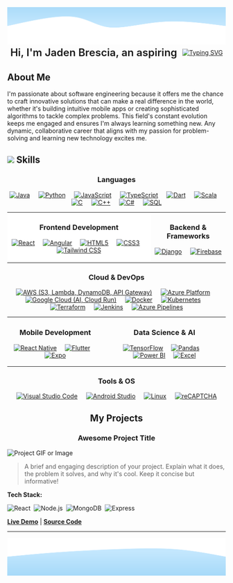 <!-- 
====================================================================================================================================
👋 Hi, thanks for checking out my README. This is a template I designed based on your request.
- You can find all the icons for the skills section at: https://marwin1991.github.io/profile-technology-icons/
- To generate your own typewriter animation, check out: https://readme-typing-svg.demolab.com/
====================================================================================================================================
-->

<!-- Wave Layout - Top -->
<img src="https://raw.githubusercontent.com/JadenBresciaVillanova/JadenBresciaVillanova/main/wave-header.svg"/>

<!-- Typewriter Animation -->
<div align="center">
  <span style="font-size: 24px; font-weight: 600; display: inline-block; vertical-align: middle;">Hi, I'm Jaden Brescia, an aspiring</span>
  &nbsp;
  <a href="https://git.io/typing-svg">
    <img src="https://readme-typing-svg.demolab.com?font=Segoe+UI&weight=600&size=24&pause=500&color=24292f&center=true&vCenter=true&width=450&lines=Software+Engineer;Full+Stack+Developer;Mobile+App+Developer;Data+Scientist" alt="Typing SVG" style="vertical-align: middle;" />
  </a>
</div>

<div align="left">
  <h2> About Me </h2>

  <p>
    I'm passionate about software engineering because it offers me the chance to craft innovative solutions that can make a real difference in the world, whether it's building intuitive mobile apps or creating sophisticated algorithms to tackle complex problems. This field's constant evolution keeps me engaged and ensures I'm always learning something new. Any dynamic, collaborative career that aligns with my passion for problem-solving and learning new technology excites me.
  </p>
</div>

<div align="left">
  
##   <img src="https://camo.githubusercontent.com/ec5c8741e4ed88b1a5824e32558e15983dbaf6b46ca017418a32e39b4036ba3b/68747470733a2f2f6d65646961322e67697068792e636f6d2f6d656469612f51737347456d706b79454f684243623765312f67697068792e6769663f6369643d656366303565343761306e336769316266716e74716d6f62386739616964316f796a327772336473336d67373030626c267269643d67697068792e676966" width="20px" /> Skills

</div>

<!-- Languages Section -->
<div align="center">
  <h3>Languages</h3>
  <p>
    <a href="https://www.java.com"><img src="https://raw.githubusercontent.com/marwin1991/profile-technology-icons/main/icons/java.png" alt="Java" title="Java" height="40"/></a>&nbsp;&nbsp;&nbsp;&nbsp;
    <a href="https://www.python.org"><img src="https://raw.githubusercontent.com/marwin1991/profile-technology-icons/main/icons/python.png" alt="Python" title="Python" height="40"/></a>&nbsp;&nbsp;&nbsp;&nbsp;
    <a href="https://developer.mozilla.org/en-US/docs/Web/JavaScript"><img src="https://raw.githubusercontent.com/marwin1991/profile-technology-icons/main/icons/javascript.png" alt="JavaScript" title="JavaScript" height="40"/></a>&nbsp;&nbsp;&nbsp;&nbsp;
    <a href="https://www.typescriptlang.org/"><img src="https://raw.githubusercontent.com/marwin1991/profile-technology-icons/main/icons/typescript.png" alt="TypeScript" title="TypeScript" height="40"/></a>&nbsp;&nbsp;&nbsp;&nbsp;
    <a href="https://dart.dev"><img src="https://raw.githubusercontent.com/marwin1991/profile-technology-icons/main/icons/dart.png" alt="Dart" title="Dart" height="40"/></a>&nbsp;&nbsp;&nbsp;&nbsp;
    <a href="https://www.scala-lang.org/"><img src="https://raw.githubusercontent.com/marwin1991/profile-technology-icons/main/icons/scala.png" alt="Scala" title="Scala" height="40"/></a>&nbsp;&nbsp;&nbsp;&nbsp;
    <a href="https://en.wikipedia.org/wiki/C_(programming_language)"><img src="https://raw.githubusercontent.com/marwin1991/profile-technology-icons/main/icons/c.png" alt="C" title="C" height="40"/></a>&nbsp;&nbsp;&nbsp;&nbsp;
    <a href="https://en.wikipedia.org/wiki/C%2B%2B"><img src="https://raw.githubusercontent.com/marwin1991/profile-technology-icons/main/icons/c++.png" alt="C++" title="C++" height="40"/></a>&nbsp;&nbsp;&nbsp;&nbsp;
    <a href="https://docs.microsoft.com/en-us/dotnet/csharp/"><img src="https://raw.githubusercontent.com/marwin1991/profile-technology-icons/main/icons/c%23.png" alt="C#" title="C#" height="40"/></a>&nbsp;&nbsp;&nbsp;&nbsp;
    <a href="https://www.mysql.com/"><img src="https://raw.githubusercontent.com/marwin1991/profile-technology-icons/main/icons/mysql.png" alt="SQL" title="SQL" height="40"/></a>
  </p>
</div>

<!-- This table creates the side-by-side layout for Frontend and Backend -->
<table align="center" style="width:100; border:none;">
  <tr>
     <td align="center" valign="top" style="background-color: white;">
      <h3>Frontend Development</h3>
      <p>
        <a href="https://reactjs.org/"><img src="https://raw.githubusercontent.com/marwin1991/profile-technology-icons/main/icons/react.png" alt="React" title="React" height="40"/></a>&nbsp;&nbsp;&nbsp;&nbsp;
        <a href="https://angular.io/"><img src="https://raw.githubusercontent.com/marwin1991/profile-technology-icons/main/icons/angular.png" alt="Angular" title="Angular" height="40"/></a>&nbsp;&nbsp;&nbsp;&nbsp;
        <a href="https://developer.mozilla.org/en-US/docs/Web/HTML"><img src="https://raw.githubusercontent.com/marwin1991/profile-technology-icons/main/icons/html.png" alt="HTML5" title="HTML5" height="40"/></a>&nbsp;&nbsp;&nbsp;&nbsp;
        <a href="https://developer.mozilla.org/en-US/docs/Web/CSS"><img src="https://raw.githubusercontent.com/marwin1991/profile-technology-icons/main/icons/css.png" alt="CSS3" title="CSS3" height="40"/></a>&nbsp;&nbsp;&nbsp;&nbsp;
        <a href="https://tailwindcss.com/"><img src="https://raw.githubusercontent.com/marwin1991/profile-technology-icons/main/icons/tailwind_css.png" alt="Tailwind CSS" title="Tailwind CSS" height="40"/></a>
      </p>
    </td>
    <td align="center" valign="top">
      <h3>Backend & Frameworks</h3>
      <p>
        <a href="https://www.djangoproject.com/"><img src="https://raw.githubusercontent.com/marwin1991/profile-technology-icons/main/icons/django.png" alt="Django" title="Django" height="40"/></a>&nbsp;&nbsp;&nbsp;&nbsp;
        <a href="https://firebase.google.com/"><img src="https://raw.githubusercontent.com/marwin1991/profile-technology-icons/main/icons/firebase.png" alt="Firebase" title="Firebase" height="40"/></a>
      </p>
    </td>
  </tr>
</table>

<!-- Cloud & DevOps Section -->
<div align="center">
  <h3>Cloud & DevOps</h3>
  <p>
    <a href="https://aws.amazon.com/"><img src="https://raw.githubusercontent.com/marwin1991/profile-technology-icons/main/icons/aws.png" alt="AWS (S3, Lambda, DynamoDB, API Gateway)" title="AWS (S3, Lambda, DynamoDB, API Gateway)" height="40"/></a>&nbsp;&nbsp;&nbsp;&nbsp;
    <a href="https://azure.microsoft.com/"><img src="https://raw.githubusercontent.com/marwin1991/profile-technology-icons/main/icons/microsoft_azure.png" alt="Azure Platform" title="Azure Platform" height="40"/></a>&nbsp;&nbsp;&nbsp;&nbsp;
    <a href="https://cloud.google.com/"><img src="https://raw.githubusercontent.com/marwin1991/profile-technology-icons/main/icons/gcp.png" alt="Google Cloud (AI, Cloud Run)" title="Google Cloud (AI, Cloud Run)" height="40"/></a>&nbsp;&nbsp;&nbsp;&nbsp;
    <a href="https://www.docker.com/"><img src="https://raw.githubusercontent.com/marwin1991/profile-technology-icons/main/icons/docker.png" alt="Docker" title="Docker" height="40"/></a>&nbsp;&nbsp;&nbsp;&nbsp;
    <a href="https://kubernetes.io/"><img src="https://raw.githubusercontent.com/marwin1991/profile-technology-icons/main/icons/kubernetes.png" alt="Kubernetes" title="Kubernetes" height="40"/></a>&nbsp;&nbsp;&nbsp;&nbsp;
    <a href="https://www.terraform.io/"><img src="https://raw.githubusercontent.com/marwin1991/profile-technology-icons/main/icons/terraform.png" alt="Terraform" title="Terraform" height="40"/></a>&nbsp;&nbsp;&nbsp;&nbsp;
    <a href="https://www.jenkins.io/"><img src="https://raw.githubusercontent.com/marwin1991/profile-technology-icons/main/icons/jenkins.png" alt="Jenkins" title="Jenkins" height="40"/></a>&nbsp;&nbsp;&nbsp;&nbsp;
    <a href="https://azure.microsoft.com/en-us/products/devops/pipelines"><img src="https://img.shields.io/badge/Azure_Pipelines-2C2D30?style=for-the-badge&logo=azuredevops&logoColor=0078D4" alt="Azure Pipelines" title="Azure Pipelines" height="40"/></a>
  </p>
</div>

<!-- This table creates the side-by-side layout for Mobile and Data Science -->
<table align="center" style="width:100%; border:none;">
  <tr>
    <td align="center" valign="top">
      <h3>Mobile Development</h3>
      <p>
        <a href="https://reactnative.dev/"><img src="https://raw.githubusercontent.com/marwin1991/profile-technology-icons/main/icons/react.png" alt="React Native" title="React Native" height="40"/></a>&nbsp;&nbsp;&nbsp;&nbsp;
        <a href="https://flutter.dev/"><img src="https://raw.githubusercontent.com/marwin1991/profile-technology-icons/main/icons/flutter.png" alt="Flutter" title="Flutter" height="40"/></a>&nbsp;&nbsp;&nbsp;&nbsp;
        <a href="https://expo.dev/"><img src="https://raw.githubusercontent.com/marwin1991/profile-technology-icons/main/icons/expo.png" alt="Expo" title="Expo" height="40"/></a>
      </p>
    </td>
    <td align="center" valign="top">
      <h3>Data Science & AI</h3>
      <p>
        <a href="https://www.tensorflow.org"><img src="https://raw.githubusercontent.com/marwin1991/profile-technology-icons/main/icons/tensorflow.png" alt="TensorFlow" title="TensorFlow" height="40"/></a>&nbsp;&nbsp;&nbsp;&nbsp;
        <a href="https://pandas.pydata.org/"><img src="https://raw.githubusercontent.com/marwin1991/profile-technology-icons/main/icons/pandas.png" alt="Pandas" title="Pandas" height="40"/></a>&nbsp;&nbsp;&nbsp;&nbsp;
        <a href="https://powerbi.microsoft.com/"><img src="https://img.shields.io/badge/Power_BI-F2C811?style=for-the-badge&logo=powerbi&logoColor=black" alt="Power BI" title="Power BI" height="40"/></a>&nbsp;&nbsp;&nbsp;&nbsp;
        <a href="https://www.microsoft.com/en-us/microsoft-365/excel"><img src="https://img.shields.io/badge/Excel-217346?style=for-the-badge&logo=microsoftexcel&logoColor=white" alt="Excel" title="Excel" height="40"/></a>
      </p>
    </td>
  </tr>
</table>

<!-- Tools & OS Section -->
<div align="center">
  <h3>Tools & OS</h3>
  <p>
    <a href="https://code.visualstudio.com/"><img src="https://raw.githubusercontent.com/marwin1991/profile-technology-icons/main/icons/visual_studio_code.png" alt="Visual Studio Code" title="Visual Studio Code" height="40"/></a>&nbsp;&nbsp;&nbsp;&nbsp;
    <a href="https://developer.android.com/studio"><img src="https://raw.githubusercontent.com/marwin1991/profile-technology-icons/main/icons/android_studio.png" alt="Android Studio" title="Android Studio" height="40"/></a>&nbsp;&nbsp;&nbsp;&nbsp;
    <a href="https://www.linux.org/"><img src="https://raw.githubusercontent.com/marwin1991/profile-technology-icons/main/icons/linux.png" alt="Linux" title="Linux" height="40"/></a>&nbsp;&nbsp;&nbsp;&nbsp;
    <a href="https://www.google.com/recaptcha/about/"><img src="https://img.shields.io/badge/reCAPTCHA-4285F4?style=for-the-badge&logo=google&logoColor=white" alt="reCAPTCHA" title="reCAPTCHA" height="40"/></a>
  </p>
</div>


<div align="center">
  
## My Projects

</div>


<!-- 
====================================================================================================================================
  Project 1
====================================================================================================================================
-->
<div align="center">
  
### Awesome Project Title

</div>

![Project GIF or Image](https://link-to-your-project-gif-or-image.com/demo.gif)

> A brief and engaging description of your project. Explain what it does, the problem it solves, and why it's cool. Keep it concise but informative!

**Tech Stack:**
<p>
  <img src="https://img.icons8.com/color/48/000000/react-native.png" alt="React" title="React" height="30"/>&nbsp;
  <img src="https://img.icons8.com/color/48/000000/nodejs.png" alt="Node.js" title="Node.js" height="30"/>&nbsp;
  <img src="https://img.icons8.com/color/48/000000/mongodb.png" alt="MongoDB" title="MongoDB" height="30"/>&nbsp;
  <img src="https://cdn.jsdelivr.net/gh/devicons/devicon/icons/express/express-original.svg" alt="Express" title="Express" height="30"/>&nbsp;
</p>

[**Live Demo**](https://your-live-demo-link.com) | [**Source Code**](https://github.com/your-username/your-repo)

---

<!-- 
====================================================================================================================================
  Project 2
====================================================================================================================================
-->


<!-- Wave Layout - Bottom -->
<img src="https://raw.githubusercontent.com/JadenBresciaVillanova/JadenBresciaVillanova/main/wave-footer.svg" />
